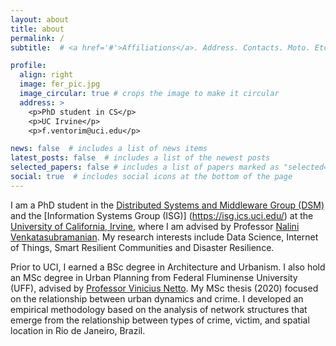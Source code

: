 ```yaml
---
layout: about
title: about
permalink: /
subtitle:  # <a href='#'>Affiliations</a>. Address. Contacts. Moto. Etc.

profile:
  align: right
  image: fer_pic.jpg
  image_circular: true # crops the image to make it circular
  address: >
    <p>PhD student in CS</p>
    <p>UC Irvine</p>
    <p>f.ventorim@uci.edu</p>

news: false  # includes a list of news items
latest_posts: false  # includes a list of the newest posts
selected_papers: false # includes a list of papers marked as "selected={true}"
social: true  # includes social icons at the bottom of the page
---
```


I am a PhD student in the [Distributed Systems and Middleware Group (DSM)](https://ics.uci.edu/~dsm/index.html) and the [Information Systems Group (ISG)] (https://isg.ics.uci.edu/) at the [University of California, Irvine](https://uci.edu/), where I am advised by Professor [Nalini Venkatasubramanian](https://nalini.ics.uci.edu/). My research interests include Data Science, Internet of Things, Smart Resilient Communities and Disaster Resilience.

Prior to UCI, I earned a BSc degree in Architecture and Urbanism. I also hold an MSc degree in Urban Planning from Federal Fluminense University (UFF), advised by [Professor Vinicius Netto](https://scholar.google.co.uk/citations?user=wGMsjegAAAAJ&hl=en). My MSc thesis (2020) focused on the relationship between urban dynamics and crime. I developed an empirical methodology based on the analysis of network structures that emerge from the relationship between types of crime, victim, and spatial location in Rio de Janeiro, Brazil.
